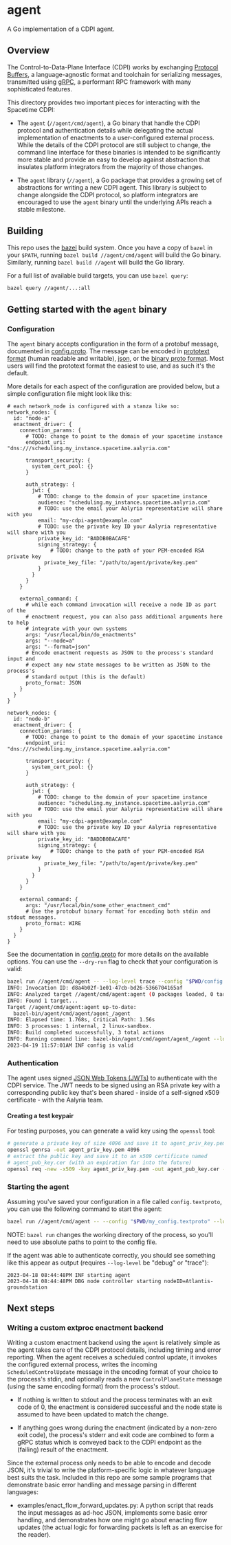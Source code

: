 # agent

A Go implementation of a CDPI agent.

## Overview

The Control-to-Data-Plane Interface (CDPI) works by exchanging
[Protocol Buffers](https://protobuf.dev/), a language-agnostic format and toolchain for serializing
messages, transmitted using [gRPC](https://grpc.io/), a performant RPC framework with many
sophisticated features.

This directory provides two important pieces for interacting with the Spacetime CDPI:

- The `agent` (`//agent/cmd/agent`), a Go binary that handle the CDPI protocol and
  authentication details while delegating the actual implementation of enactments to a
  user-configured external process. While the details of the CDPI protocol are still subject to
  change, the command line interface for these binaries is intended to be significantly more stable
  and provide an easy to develop against abstraction that insulates platform integrators from the
  majority of those changes.

- The `agent` library (`//agent`), a Go package that provides a growing set of
  abstractions for writing a new CDPI agent. This library is subject to change alongside the CDPI
  protocol, so platform integrators are encouraged to use the `agent` binary until the underlying
  APIs reach a stable milestone.

## Building

This repo uses the [bazel](https://bazel.build/) build system. Once you have a copy of `bazel` in
your `$PATH`, running `bazel build //agent/cmd/agent` will build the Go binary. Similarly,
running `bazel build //agent` will build the Go library.

For a full list of available build targets, you can use `bazel query`:

```bash
bazel query //agent/...:all
```

## Getting started with the `agent` binary

### Configuration

The `agent` binary accepts configuration in the form of a protobuf message, documented in
[config.proto](internal/configpb/config.proto). The message can be encoded in
[prototext format](https://protobuf.dev/reference/protobuf/textformat-spec/) (human readable and
writable), [json](https://protobuf.dev/programming-guides/proto3/#json), or the
[binary proto format](https://protobuf.dev/programming-guides/encoding/). Most users will find the
prototext format the easiest to use, and as such it's the default.

More details for each aspect of the configuration are provided below, but a simple configuration
file might look like this:

```textproto
# each network_node is configured with a stanza like so:
network_nodes: {
  id: "node-a"
  enactment_driver: {
    connection_params: {
      # TODO: change to point to the domain of your spacetime instance
      endpoint_uri: "dns:///scheduling.my_instance.spacetime.aalyria.com"

      transport_security: {
        system_cert_pool: {}
      }

      auth_strategy: {
        jwt: {
          # TODO: change to the domain of your spacetime instance
          audience: "scheduling.my_instance.spacetime.aalyria.com"
          # TODO: use the email your Aalyria representative will share with you
          email: "my-cdpi-agent@example.com"
          # TODO: use the private key ID your Aalyria representative will share with you
          private_key_id: "BADDB0BACAFE"
          signing_strategy: {
	          # TODO: change to the path of your PEM-encoded RSA private key
            private_key_file: "/path/to/agent/private/key.pem"
          }
        }
      }
    }

    external_command: {
      # while each command invocation will receive a node ID as part of the
      # enactment request, you can also pass additional arguments here to help
      # integrate with your own systems
      args: "/usr/local/bin/do_enactments"
      args: "--node=a"
      args: "--format=json"
      # Encode enactment requests as JSON to the process's standard input and
      # expect any new state messages to be written as JSON to the process's
      # standard output (this is the default)
      proto_format: JSON
    }
  }
}

network_nodes: {
  id: "node-b"
  enactment_driver: {
    connection_params: {
      # TODO: change to point to the domain of your spacetime instance
      endpoint_uri: "dns:///scheduling.my_instance.spacetime.aalyria.com"

      transport_security: {
        system_cert_pool: {}
      }

      auth_strategy: {
        jwt: {
          # TODO: change to the domain of your spacetime instance
          audience: "scheduling.my_instance.spacetime.aalyria.com"
          # TODO: use the email your Aalyria representative will share with you
          email: "my-cdpi-agent@example.com"
          # TODO: use the private key ID your Aalyria representative will share with you
          private_key_id: "BADDB0BACAFE"
          signing_strategy: {
	          # TODO: change to the path of your PEM-encoded RSA private key
            private_key_file: "/path/to/agent/private/key.pem"
          }
        }
      }
    }

    external_command: {
      args: "/usr/local/bin/some_other_enactment_cmd"
      # Use the protobuf binary format for encoding both stdin and stdout messages.
      proto_format: WIRE
    }
  }
}
```

See the documentation in [config.proto](internal/configpb/config.proto) for more details on the
available options. You can use the `--dry-run` flag to check that your configuration is valid:

```bash
bazel run //agent/cmd/agent -- --log-level trace --config "$PWD/config.textproto" --dry-run
INFO: Invocation ID: d8a4b02f-1e01-47cb-bd26-5366704165af
INFO: Analyzed target //agent/cmd/agent:agent (0 packages loaded, 0 targets configured).
INFO: Found 1 target...
Target //agent/cmd/agent:agent up-to-date:
  bazel-bin/agent/cmd/agent/agent_/agent
INFO: Elapsed time: 1.768s, Critical Path: 1.56s
INFO: 3 processes: 1 internal, 2 linux-sandbox.
INFO: Build completed successfully, 3 total actions
INFO: Running command line: bazel-bin/agent/cmd/agent/agent_/agent --log-level trace --config /path/to/config.textproto --format text --dry-run
2023-04-19 11:57:01AM INF config is valid
```

### Authentication

The agent uses signed [JSON Web Tokens (JWTs)](https://www.rfc-editor.org/rfc/rfc7519) to
authenticate with the CDPI service. The JWT needs to be signed using an RSA private key with a
corresponding public key that's been shared - inside of a self-signed x509 certificate - with the
Aalyria team.

#### Creating a test keypair

For testing purposes, you can generate a valid key using the `openssl` tool:

```bash
# generate a private key of size 4096 and save it to agent_priv_key.pem
openssl genrsa -out agent_priv_key.pem 4096
# extract the public key and save it to an x509 certificate named
# agent_pub_key.cer (with an expiration far into the future)
openssl req -new -x509 -key agent_priv_key.pem -out agent_pub_key.cer -days 36500
```

### Starting the agent

Assuming you've saved your configuration in a file called `config.textproto`, you can use the
following command to start the agent:

```bash
bazel run //agent/cmd/agent -- --config "$PWD/my_config.textproto" --log-level debug
```

NOTE: `bazel run` changes the working directory of the process, so you'll need
to use absolute paths to point to the config file.

If the agent was able to authenticate correctly, you should see something like this appear as output
(requires `--log-level` be "debug" or "trace"):

```
2023-04-18 08:44:48PM INF starting agent
2023-04-18 08:44:48PM DBG node controller starting nodeID=Atlantis-groundstation
```

## Next steps

### Writing a custom extproc enactment backend

Writing a custom enactment backend using the `agent` is relatively simple as the agent takes care of
the CDPI protocol details, including timing and error reporting. When the agent receives a scheduled
control update, it invokes the configured external process, writes the incoming
`ScheduledControlUpdate` message in the encoding format of your choice to the process's stdin, and
optionally reads a new `ControlPlaneState` message (using the same encoding format) from the
process's stdout.

- If nothing is written to stdout and the process terminates with an exit code of 0, the enactment
  is considered successful and the node state is assumed to have been updated to match the change.

- If anything goes wrong during the enactment (indicated by a non-zero exit code), the process's
  stderr and exit code are combined to form a gRPC status which is conveyed back to the CDPI
  endpoint as the (failing) result of the enactment.

Since the external process only needs to be able to encode and decode JSON, it's trivial to write
the platform-specific logic in whatever language best suits the task. Included in this repo are some
sample programs that demonstrate basic error handling and message parsing in different languages:

<!-- TODO: add a go example here -->

- examples/enact_flow_forward_updates.py: A python script that reads the input messages as ad-hoc
  JSON, implements some basic error handling, and demonstrates how one might go about enacting flow
  updates (the actual logic for forwarding packets is left as an exercise for the reader).
